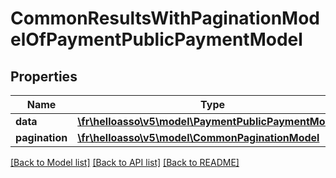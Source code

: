 # CommonResultsWithPaginationModelOfPaymentPublicPaymentModel

## Properties
Name | Type | Description | Notes
------------ | ------------- | ------------- | -------------
**data** | [**\fr\helloasso\v5\model\PaymentPublicPaymentModel[]**](PaymentPublicPaymentModel.md) |  | [optional] 
**pagination** | [**\fr\helloasso\v5\model\CommonPaginationModel**](CommonPaginationModel.md) |  | [optional] 

[[Back to Model list]](../README.md#documentation-for-models) [[Back to API list]](../README.md#documentation-for-api-endpoints) [[Back to README]](../README.md)


